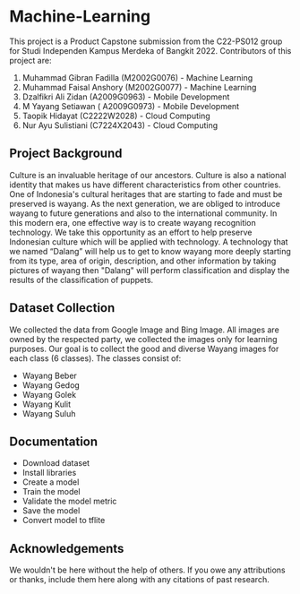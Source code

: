 # Machine-Learning

This project is a Product Capstone submission from the C22-PS012 group for Studi Independen Kampus Merdeka of Bangkit 2022. Contributors of this project are:
<ol>
<li>Muhammad Gibran Fadilla (M2002G0076) - Machine Learning</li>
<li>Muhammad Faisal Anshory (M2002G0077) - Machine Learning</li>
<li>Dzalfikri Ali Zidan (A2009G0963) - Mobile Development</li>
<li>M Yayang Setiawan ( A2009G0973) - Mobile Development</li>
<li>Taopik Hidayat (C2222W2028) - Cloud Computing</li>
<li>Nur Ayu Sulistiani (C7224X2043) - Cloud Computing</li>
</ol>

<h2>Project Background</h2>
Culture is an invaluable heritage of our ancestors. Culture is also a national identity that makes us have different characteristics from other countries. One of Indonesia's cultural heritages that are starting to fade and must be preserved is wayang. As the next generation, we are obliged to introduce wayang to future generations and also to the international community. In this modern era, one effective way is to create wayang recognition technology. We take this opportunity as an effort to help preserve Indonesian culture which will be applied with technology. A technology that we named “Dalang” will help us to get to know wayang more deeply starting from its type, area of ​​origin, description, and other information by taking pictures of wayang then "Dalang" will perform classification and display the results of the classification of puppets.

<h2>Dataset Collection</h2>
We collected the data from Google Image and Bing Image.
All images are owned by the respected party, we collected the images only for learning purposes. Our goal is to collect the good and diverse Wayang images for each class (6 classes). The classes consist of:
<ul>
<li>Wayang Beber</li>
<li>Wayang Gedog</li>
<li>Wayang Golek</li>
<li>Wayang Kulit</li>
<li>Wayang Suluh</li>
</ul>

<h2>Documentation</h2>
<ul>
<li>Download dataset</li>
<li>Install libraries</li>
<li>Create a model</li>
<li>Train the model</li>
<li>Validate the model metric</li>
<li>Save the model</li>
<li>Convert model to tflite</li>
</ul>

<h2>Acknowledgements</h2>
We wouldn't be here without the help of others. If you owe any attributions or thanks, include them here along with any citations of past research.
